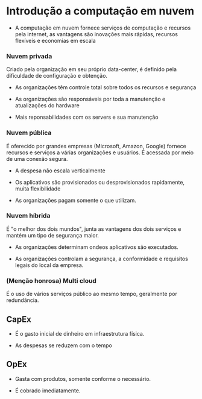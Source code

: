 
# Introdução a computação em nuvem


- A computação em nuvem fornece serviços de computação e recursos pela internet, as vantagens são inovações mais rápidas, recursos flexíveis e economias em escala

### Nuvem privada

Criado pela organização em seu próprio data-center, é definido pela dificuldade de configuração e obtenção.

- As organizações têm controle total sobre todos os recursos e segurança

- As organizações são responsáveis por toda a manutenção e atualizações do hardware

- Mais reponsabilidades com os servers e sua manutenção

### Nuvem pública

É oferecido por grandes empresas (Microsoft, Amazon, Google) fornece recursos e serviços a várias organizações e usuários. 
É acessada por meio de uma conexão segura.

- A despesa não escala verticalmente

- Os aplicativos são provisionados ou desprovisionados rapidamente, muita flexibilidade

- As organizações pagam somente o que utilizam.

### Nuvem híbrida

É "o melhor dos dois mundos", junta as vantagens dos dois serviços e mantém um tipo de segurança maior.

- As organizações determinam ondeos aplicativos são executados.

- As organizações controlam a segurança, a conformidade e requisitos legais do local da empresa.

### (Menção honrosa) Multi cloud

É o uso de vários serviços público ao mesmo tempo, geralmente por redundância.

## CapEx

- É o gasto inicial de dinheiro em infraestrutura física.

- As despesas se reduzem com o tempo

## OpEx

- Gasta com produtos, somente conforme o necessário.

- É cobrado imediatamente.
